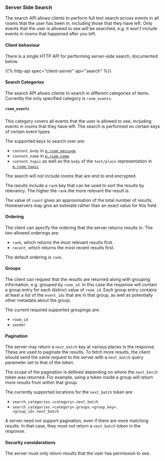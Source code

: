 
### Server Side Search

The search API allows clients to perform full text search across events
in all rooms that the user has been in, including those that they have
left. Only events that the user is allowed to see will be searched, e.g.
it won't include events in rooms that happened after you left.

#### Client behaviour

There is a single HTTP API for performing server-side search, documented
below.

{{% http-api spec="client-server" api="search" %}}

#### Search Categories

The search API allows clients to search in different categories of
items. Currently the only specified category is `room_events`.

##### `room_events`

This category covers all events that the user is allowed to see,
including events in rooms that they have left. The search is performed
on certain keys of certain event types.

The supported keys to search over are:

-   `content.body` in [`m.room.message`](#mroommessage)
-   `content.name` in [`m.room.name`](#mroomname)
-   `content.topic` as well as the `body` of the `text/plain` representation
     in [`m.room.topic`](#mroomtopic)

The search will *not* include rooms that are end to end encrypted.

The results include a `rank` key that can be used to sort the results by
relevancy. The higher the `rank` the more relevant the result is.

The value of `count` gives an approximation of the total number of
results. Homeservers may give an estimate rather than an exact value for
this field.

#### Ordering

The client can specify the ordering that the server returns results in.
The two allowed orderings are:

-   `rank`, which returns the most relevant results first.
-   `recent`, which returns the most recent results first.

The default ordering is `rank`.

#### Groups

The client can request that the results are returned along with grouping
information, e.g. grouped by `room_id`. In this case the response will
contain a group entry for each distinct value of `room_id`. Each group
entry contains at least a list of the `event_ids` that are in that
group, as well as potentially other metadata about the group.

The current required supported groupings are:

-   `room_id`
-   `sender`

#### Pagination

The server may return a `next_batch` key at various places in the
response. These are used to paginate the results. To fetch more results,
the client should send the *same* request to the server with a
`next_batch` query parameter set to that of the token.

The scope of the pagination is defined depending on where the
`next_batch` token was returned. For example, using a token inside a
group will return more results from within that group.

The currently supported locations for the `next_batch` token are:

-   `search_categories.<category>.next_batch`
-   `search_categories.<category>.groups.<group_key>.<group_id>.next_batch`

A server need not support pagination, even if there are more matching
results. In that case, they must not return a `next_batch` token in the
response.

#### Security considerations

The server must only return results that the user has permission to see.
